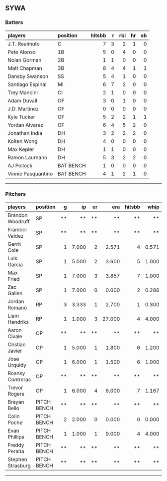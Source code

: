 ## SYWA

### Batters

 
|players            |position  | hitsbb|  r| rbi| hr| sb| 
|:------------------|:---------|------:|--:|---:|--:|--:| 
|J.T. Realmuto      |C         |      7|  3|   2|  1|  0| 
|Pete Alonso        |1B        |      5|  0|   4|  0|  0| 
|Nolan Gorman       |2B        |      1|  1|   0|  0|  0| 
|Matt Chapman       |3B        |      8|  4|   4|  1|  1| 
|Dansby Swanson     |SS        |      5|  4|   1|  0|  0| 
|Santiago Espinal   |MI        |      6|  7|   2|  0|  0| 
|Trey Mancini       |CI        |      2|  1|   0|  0|  0| 
|Adam Duvall        |OF        |      3|  0|   1|  0|  0| 
|J.D. Martinez      |OF        |      0|  0|   0|  0|  0| 
|Kyle Tucker        |OF        |      5|  2|   2|  1|  1| 
|Yordan Alvarez     |OF        |      6|  4|   5|  2|  0| 
|Jonathan India     |DH        |      3|  2|   2|  2|  0| 
|Kolten Wong        |DH        |      4|  0|   0|  0|  0| 
|Max Kepler         |DH        |      1|  1|   0|  0|  0| 
|Ramon Laureano     |DH        |      5|  3|   2|  2|  0| 
|AJ Pollock         |BAT BENCH |      1|  0|   0|  0|  0| 
|Vinnie Pasquantino |BAT BENCH |      4|  1|   2|  1|  0| 


* * *

### Pitchers

 
|players           |position    |  g|    ip| er|    era| hitsbb|  whip| so|  w| sv| 
|:-----------------|:-----------|--:|-----:|--:|------:|------:|-----:|--:|--:|--:| 
|Brandon Woodruff  |SP          | **|    **| **|     **|     **|    **| **| **| **| 
|Framber Valdez    |SP          | **|    **| **|     **|     **|    **| **| **| **| 
|Gerrit Cole       |SP          |  1| 7.000|  2|  2.571|      4| 0.571| 12|  1|  0| 
|Luis Garcia       |SP          |  1| 5.000|  2|  3.600|      5| 1.000|  6|  1|  0| 
|Max Fried         |SP          |  1| 7.000|  3|  3.857|      7| 1.000|  4|  1|  0| 
|Zac Gallen        |SP          |  1| 7.000|  0|  0.000|      2| 0.286|  7|  1|  0| 
|Jordan Romano     |RP          |  3| 3.333|  1|  2.700|      1| 0.300|  4|  1|  2| 
|Liam Hendriks     |RP          |  1| 1.000|  3| 27.000|      4| 4.000|  1|  0|  0| 
|Aaron Civale      |OP          | **|    **| **|     **|     **|    **| **| **| **| 
|Cristian Javier   |OP          |  1| 5.000|  1|  1.800|      6| 1.200|  3|  0|  0| 
|Jose Urquidy      |OP          |  1| 6.000|  1|  1.500|      6| 1.000|  3|  1|  0| 
|Roansy Contreras  |OP          | **|    **| **|     **|     **|    **| **| **| **| 
|Trevor Rogers     |OP          |  1| 6.000|  4|  6.000|      7| 1.167|  4|  0|  0| 
|Brayan Bello      |PITCH BENCH | **|    **| **|     **|     **|    **| **| **| **| 
|Colin Poche       |PITCH BENCH |  2| 2.000|  0|  0.000|      0| 0.000|  1|  0|  0| 
|Evan Phillips     |PITCH BENCH |  1| 1.000|  1|  9.000|      4| 4.000|  1|  1|  0| 
|Freddy Peralta    |PITCH BENCH | **|    **| **|     **|     **|    **| **| **| **| 
|Stephen Strasburg |PITCH BENCH | **|    **| **|     **|     **|    **| **| **| **| 


* * *


